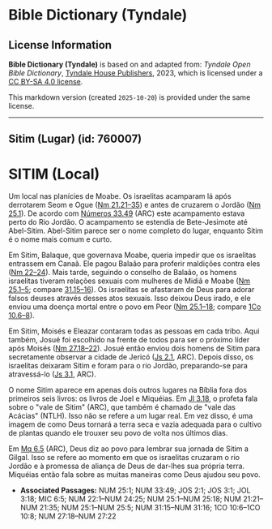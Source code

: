 # Bible Dictionary (Tyndale)

## License Information

**Bible Dictionary (Tyndale)** is based on and adapted from: _Tyndale Open Bible Dictionary_, [Tyndale House Publishers](https://tyndaleopenresources.com/), 2023, which is licensed under a [CC BY-SA 4.0 license](https://creativecommons.org/licenses/by-sa/4.0/legalcode.en).

This markdown version (created `2025-10-20`) is provided under the same license.



--------------------------------

## Sitim (Lugar) (id: 760007)

SITIM (Local)
=============

Um local nas planícies de Moabe. Os israelitas acamparam lá após derrotarem Seom e Ogue ([Nm 21\.21–35](https://ref.ly/Num21:21-Num21:35)) e antes de cruzarem o Jordão ([Nm 25\.1](https://ref.ly/Num25:1)). De acordo com [Números 33\.49](https://ref.ly/Num33:49) (ARC) este acampamento estava perto do Rio Jordão. O acampamento se estendia de Bete\-Jesimote até Abel\-Sitim. Abel\-Sitim parece ser o nome completo do lugar, enquanto Sitim é o nome mais comum e curto.

Em Sitim, Balaque, que governava Moabe, queria impedir que os israelitas entrassem em Canaã. Ele pagou Balaão para proferir maldições contra eles ([Nm 22–24](https://ref.ly/Num22:1-Num24:25)). Mais tarde, seguindo o conselho de Balaão, os homens israelitas tiveram relações sexuais com mulheres de Midiã e Moabe ([Nm 25\.1–5](https://ref.ly/Num25:1-Num25:5); compare [31\.15–16](https://ref.ly/Num31:15-Num31:16)). Os israelitas se afastaram de Deus para adorar falsos deuses através desses atos sexuais. Isso deixou Deus irado, e ele enviou uma doença mortal entre o povo em Peor ([Nm 25\.1–18](https://ref.ly/Num25:1-Num25:18); compare [1Co 10\.6–8](https://ref.ly/1Cor10:6-1Cor10:8)).

Em Sitim, Moisés e Eleazar contaram todas as pessoas em cada tribo. Aqui também, Josué foi escolhido na frente de todos para ser o próximo líder após Moisés ([Nm 27\.18–22](https://ref.ly/Num27:18-Num27:22)). Josué então enviou dois homens de Sitim para secretamente observar a cidade de Jericó ([Js 2\.1](https://ref.ly/Josh2:1), ARC). Depois disso, os israelitas deixaram Sitim e foram para o rio Jordão, preparando\-se para atravessá\-lo ([Js 3\.1](https://ref.ly/Josh3:1), ARC).

O nome Sitim aparece em apenas dois outros lugares na Bíblia fora dos primeiros seis livros: os livros de Joel e Miquéias. Em [Jl 3\.18](https://ref.ly/Joel3:18), o profeta fala sobre o "vale de Sitim" (ARC), que também é chamado de "vale das Acácias" (NTLH). Isso não se refere a um lugar real. Em vez disso, é uma imagem de como Deus tornará a terra seca e vazia adequada para o cultivo de plantas quando ele trouxer seu povo de volta nos últimos dias.

Em [Mq 6\.5](https://ref.ly/Mic6:5) (ARC), Deus diz ao povo para lembrar sua jornada de Sitim a Gilgal. Isso se refere ao momento em que os israelitas cruzaram o rio Jordão e à promessa de aliança de Deus de dar\-lhes sua própria terra. Miquéias então fala sobre as muitas maneiras como Deus ajudou seu povo.

* **Associated Passages:** NUM 25:1; NUM 33:49; JOS 2:1; JOS 3:1; JOL 3:18; MIC 6:5; NUM 22:1–NUM 24:25; NUM 25:1–NUM 25:18; NUM 21:21–NUM 21:35; NUM 25:1–NUM 25:5; NUM 31:15–NUM 31:16; 1CO 10:6–1CO 10:8; NUM 27:18–NUM 27:22

